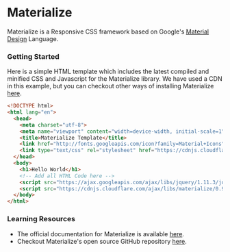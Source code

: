 # Materialize

Materialize is a Responsive CSS framework based on Google's [Material Design](https://design.google.com/spec/) Language.

### Getting Started

Here is a simple HTML template which includes the latest compiled and minified CSS and Javascript for the Materialize library.
We have used a CDN in this example, but you can checkout other ways of installing Materialize [here](http://materializecss.com/getting-started).

```html
<!DOCTYPE html>
<html lang="en">
  <head>
    <meta charset="utf-8">
    <meta name="viewport" content="width=device-width, initial-scale=1">
    <title>Materialize Template</title>
    <link href="http://fonts.googleapis.com/icon?family=Material+Icons" rel="stylesheet">
    <link type="text/css" rel="stylesheet" href="https://cdnjs.cloudflare.com/ajax/libs/materialize/0.97.6/css/materialize.min.css" media="screen,projection"/>
  </head>
  <body>
    <h1>Hello World</h1>
    <!-- Add all HTML Code here -->
    <script src="https://ajax.googleapis.com/ajax/libs/jquery/1.11.3/jquery.min.js"></script>
    <script src="https://cdnjs.cloudflare.com/ajax/libs/materialize/0.97.6/js/materialize.min.js"></script>
  </body>
</html>
```

### Learning Resources

- The official documentation for Materialize is available [here](https://materializecss.com/).
- Checkout Materialize's open source GitHub repository [here](https://github.com/Dogfalo/materialize).
